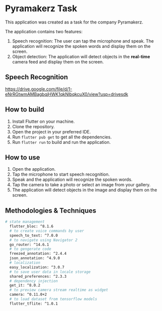 # Pyramakerz Task

This application was created as a task for the company Pyramakerz.

The application contains two features:

1. Speech recognition: The user can tap the microphone and speak. The application will recognize the spoken words and display them on the screen.
2. Object detection: The application will detect objects in the **real-time** camera feed and display them on the screen.

## Speech Recognition
https://drive.google.com/file/d/1-eNrRGtwmAMBagbqjHWK1qkNlbqkcuX0/view?usp=drivesdk

## How to build

1. Install Flutter on your machine.
2. Clone the repository.
3. Open the project in your preferred IDE.
4. Run `flutter pub get` to get all the dependencies.
5. Run `flutter run` to build and run the application.

## How to use

1. Open the application.
2. Tap the microphone to start speech recognition.
3. Speak and the application will recognize the spoken words.
4. Tap the camera to take a photo or select an image from your gallery.
5. The application will detect objects in the image and display them on the screen.

## Methodologies & Techniques

```bash
# state management
  flutter_bloc: ^8.1.6
  # to create voice commands by user
  speech_to_text: ^7.0.0
  # to navigate using Navigator 2
  go_router: ^14.6.1
  # to gengerate code
  freezed_annotation: ^2.4.4
  json_annotation: ^4.9.0
  # localization
  easy_localization: ^3.0.7
  # to save user data in locale storage
  shared_preferences: ^2.3.3
  # dependency injection
  get_it: ^8.0.2
  # to preview camera stream realtime as widget
  camera: ^0.11.0+2
  # to load dataset from tensorflow models
  flutter_tflite: ^1.0.1
  ```
